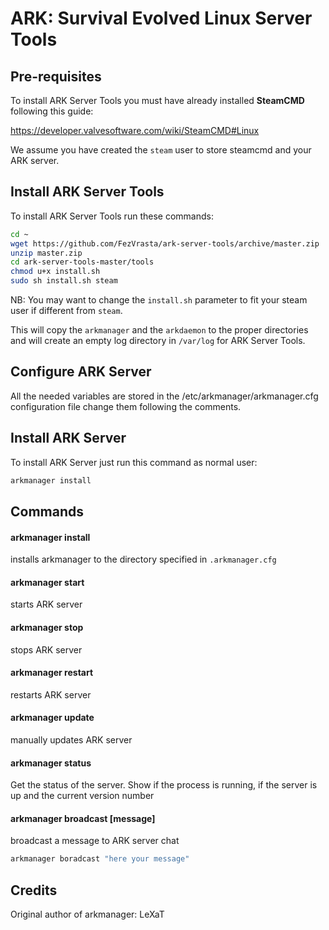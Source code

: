 # ARK: Survival Evolved Linux Server Tools

## Pre-requisites

To install ARK Server Tools you must have already installed **SteamCMD** following this guide:

https://developer.valvesoftware.com/wiki/SteamCMD#Linux

We assume you have created the `steam` user to store steamcmd and your ARK server.

## Install ARK Server Tools

To install ARK Server Tools run these commands:

```sh
cd ~
wget https://github.com/FezVrasta/ark-server-tools/archive/master.zip
unzip master.zip
cd ark-server-tools-master/tools
chmod u+x install.sh
sudo sh install.sh steam
```

NB: You may want to change the `install.sh` parameter to fit your steam user if different from `steam`.

This will copy the `arkmanager` and the `arkdaemon` to the proper directories and will create an empty log directory in `/var/log` for ARK Server Tools.

## Configure ARK Server

All the needed variables are stored in the /etc/arkmanager/arkmanager.cfg configuration file change them following the comments.

## Install ARK Server

To install ARK Server just run this command as normal user:

```sh
arkmanager install
```
## Commands

#### arkmanager install
installs arkmanager to the directory specified in `.arkmanager.cfg`

#### arkmanager start
starts ARK server

#### arkmanager stop
stops ARK server

#### arkmanager restart
restarts ARK server

#### arkmanager update
manually updates ARK server

#### arkmanager status
Get the status of the server. Show if the process is running, if the server is up and the current version number

#### arkmanager broadcast [message]
broadcast a message to ARK server chat

```sh
arkmanager boradcast "here your message"
```

## Credits

Original author of arkmanager: LeXaT
